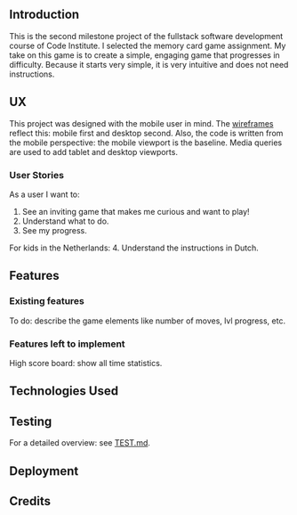 ## Introduction
This is the second milestone project of the fullstack software development course of Code Institute. I selected the memory card game assignment. My take on this game is to create a simple, engaging game that progresses in difficulty. Because it starts very simple, it is very intuitive and does not need instructions.

## UX
This project was designed with the mobile user in mind. The [wireframes](#) reflect this: mobile first and desktop second. Also, the code is written from the mobile perspective: the mobile viewport is the baseline. Media queries are used to add tablet and desktop viewports.

### User Stories
As a user I want to:

1. See an inviting game that makes me curious and want to play!
2. Understand what to do.
3. See my progress.

For kids in the Netherlands:
4. Understand the instructions in Dutch.

## Features
### Existing features
To do: describe the game elements like number of moves, lvl progress, etc.

### Features left to implement
High score board: show all time statistics.


## Technologies Used

## Testing
For a detailed overview: see [TEST.md](test.md).

## Deployment

## Credits